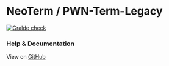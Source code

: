NeoTerm / PWN-Term-Legacy
=======
[![Gralde check](https://github.com/PWN-Term/PWN-Term/actions/workflows/gradle-check.yml/badge.svg)](https://github.com/PWN-Term/PWN-Term/actions/workflows/gradle-check.yml)
### Help & Documentation

View on [GitHub](https://pwn-term.github.io/default.html)
